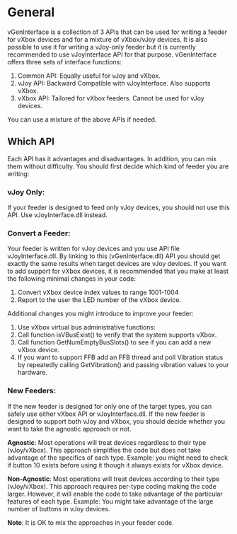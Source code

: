 # General
vGenInterface is a collection of 3 APIs that can be used for writing a feeder for vXbox devices and for a mixture of vXbox/vJoy devices. It is also possible to use it for writing a vJoy-only feeder but it is currently recommended to use vJoyInterface API for that purpose.
vGenInterface offers three sets of interface functions:

1. Common API: Equally useful for vJoy and vXbox.
1. vJoy API: Backward Compatible with vJoyInterface. Also supports vXbox.
1. vXbox API: Tailored for vXbox feeders. Cannot be used for vJoy devices.

You can use a mixture of the above APIs if needed.

## Which API
Each API has it advantages and disadvantages. In addition, you can mix them without difficulty. You should first decide which kind of feeder you are writing:

### vJoy Only:
If your feeder is designed to feed only vJoy devices, you should not use this API. Use vJoyInterface.dll instead.

### Convert a Feeder:
Your feeder is written for vJoy devices and you use API file vJoyInterface.dll.
By linking to this (vGenInterface.dll) API you should get exactly the same results when target devices are vJoy devices.
If you want to add support for vXbox devices, it is recommended that you make at least the following minimal changes in your code:

1. Convert vXbox device index values to range 1001-1004
2. Report to the user the LED number of the vXbox device.

Additional changes you might introduce to improve your feeder:

1. Use vXbox virtual bus administrative functions:
  1. Call function isVBusExist() to verify that the system supports vXbox.
  2. Call function GetNumEmptyBusSlots() to see if you can add a new vXbox device.
2. If you want to support FFB add an FFB thread and poll Vibration status by repeatedly calling GetVibration() and passing vibration values to your hardware.

### New Feeders:
If the new feeder is designed for only one of the target types, you can safely use either vXbox API  or vJoyInterface.dll.
If the new feeder is designed to support both vJoy and vXbox, you should decide whether you want to take the agnostic approach or not.

__Agnostic__: Most operations will treat devices regardless to their type (vJoy/vXbox). 
This approach simplifies the code but does not take advantage of the specifics of each type. 
Example: you might need to check if button 10 exists before using it though it always exists for vXbox device.

__Non-Agnostic__: Most operations will treat devices according to their type (vJoy/vXbox).
This approach requires per-type coding making the code larger. However, it will enable the code to take advantage of the particular features of each type.
Example: You might take advantage of the large number of buttons in vJoy devices.

__Note__:  It is OK to mix the approaches in your feeder code. 
